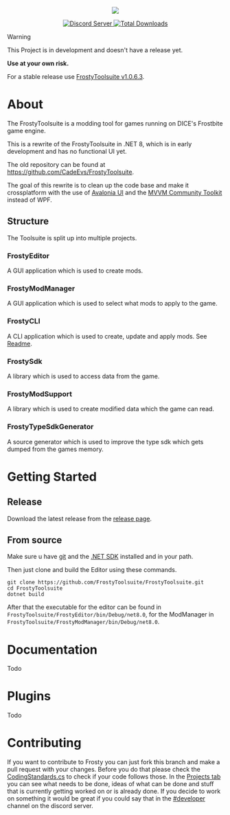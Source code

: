 <p align="center">  
  <a href="https://frostytoolsuite.com/">
    <picture>
        <img src="./Resources/FrostyBannerChucky296.svg">
      </picture>
  </a>
</p>

<p align="center">
  <a title="Discord Server" href="https://discord.gg/nrq7G5Q9">
    <img alt="Discord Server" src="https://img.shields.io/discord/333086156478480384?color=green&label=DISCORD&logo=discord&logoColor=white">
  </a>
  <a title="Total Downloads" href="https://github.com/CadeEvs/FrostyToolsuite/releases/latest">
    <img alt="Total Downloads" src="https://img.shields.io/github/downloads/CadeEvs/FrostyToolsuite/latest/total?color=white&label=DOWNLOADS&logo=github">
  </a>
</p>

> [!WARNING]
> This Project is in development and doesn't have a release yet.
> 
> **Use at your own risk.**
> 
> For a stable release use [FrostyToolsuite v1.0.6.3](https://github.com/CadeEvs/FrostyToolsuite/releases/latest).

# About
The FrostyToolsuite is a modding tool for games running on DICE's Frostbite game engine.

This is a rewrite of the FrostyToolsuite in .NET 8, which is in early development and has no functional UI yet.

The old repository can be found at https://github.com/CadeEvs/FrostyToolsuite.

The goal of this rewrite is to clean up the code base and make it crossplatform with the use of [Avalonia UI](https://github.com/AvaloniaUI/Avalonia) and the [MVVM Community Toolkit](https://aka.ms/mvvmtoolkit/docs) instead of WPF.

## Structure
The Toolsuite is split up into multiple projects.

### FrostyEditor
A GUI application which is used to create mods.

### FrostyModManager
A GUI application which is used to select what mods to apply to the game.

### FrostyCLI
A CLI application which is used to create, update and apply mods. 
See [Readme](https://github.com/FrostyToolsuite/FrostyToolsuite/blob/master/FrostyCli/README.md).

### FrostySdk
A library which is used to access data from the game.

### FrostyModSupport
A library which is used to create modified data which the game can read.

### FrostyTypeSdkGenerator
A source generator which is used to improve the type sdk which gets dumped from the games memory.

# Getting Started

## Release
Download the latest release from the [release page](https://github.com/FrostyToolsuite/FrostyToolsuite/releases/latest).

## From source
Make sure u have [git](https://git-scm.com/downloads) and the [.NET SDK](https://dotnet.microsoft.com/en-us/download/dotnet/8.0) installed and in your path.

Then just clone and build the Editor using these commands.
```
git clone https://github.com/FrostyToolsuite/FrostyToolsuite.git
cd FrostyToolsuite
dotnet build
```
After that the executable for the editor can be found in `FrostyToolsuite/FrostyEditor/bin/Debug/net8.0`, for the ModManager in `FrostyToolsuite/FrostyModManager/bin/Debug/net8.0`.

# Documentation
Todo

# Plugins
Todo

# Contributing
If you want to contribute to Frosty you can just fork this branch and make a pull request with your changes.
Before you do that please check the [CodingStandards.cs](https://github.com/FrostyToolsuite/FrostyToolsuite/blob/master/CodingStandards.cs) to check if your code follows those.
In the [Projects tab](https://github.com/orgs/FrostyToolsuite/projects/1) you can see what needs to be done, ideas of what can be done and stuff that is currently getting worked on or is already done.
If you decide to work on something it would be great if you could say that in the [#developer](https://discord.gg/BXJSBzgc) channel on the discord server.
